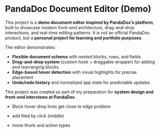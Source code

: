 # PandaDoc Document Editor (Demo)

This project is a **demo document editor inspired by PandaDoc’s platform**, built to showcase modern front-end architecture, drag-and-drop interactions, and real-time editing patterns. It is not an official PandaDoc product, but a **personal project for learning and portfolio purposes**.

The editor demonstrates:

- **Flexible document schema** with nested blocks, rows, and fields
- **Drag-and-drop system** (custom hook + draggable wrapper) for adding and rearranging blocks
- **Edge-based hover detection** with visual highlights for precise placement
- **Undo/redo history** and normalized app state for predictable updates

This project was created as part of my preparation for **system design and front-end interviews at PandaDoc**.

<!-- TODO -->

- Block hover drop lines get close to edge problem

- add filed by click (middle)
- move thunk and action types
